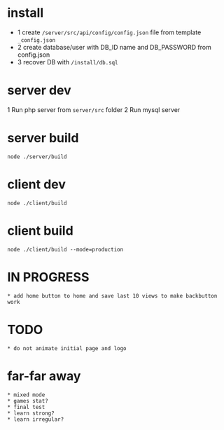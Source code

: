 # install
* 1 create `/server/src/api/config/config.json` file from template `_config.json`
* 2 create database/user with DB_ID name and DB_PASSWORD from config.json
* 3 recover DB with `/install/db.sql`

# server dev
1 Run php server from `server/src` folder
2 Run mysql server

# server build
`node ./server/build`

# client dev
`node ./client/build`

# client build
`node ./client/build --mode=production`

# IN PROGRESS
    * add home button to home and save last 10 views to make backbutton work

# TODO
    * do not animate initial page and logo

# far-far away
    * mixed mode
    * games stat?
    * final test
    * learn strong?
    * learn irregular?
